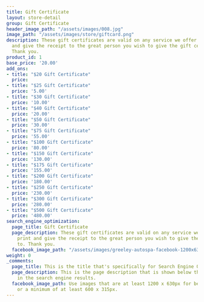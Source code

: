 ```yaml
---
title: Gift Certificate
layout: store-detail
group: Gift Certificate
header_image_path: "/assets/images/008.jpg"
image_path: "/assets/images/store/giftcard.png"
description: These gift certificates are valid on any service we offer. Please print
  and give the receipt to the great person you wish to give the gift certificate to.
  Thank you.
product_id: 1
base_price: '20.00'
add_ons:
- title: "$20 Gift Certificate"
  price: 
- title: "$25 Gift Certificate"
  price: '5.00'
- title: "$30 Gift Certificate"
  price: '10.00'
- title: "$40 Gift Certificate"
  price: '20.00'
- title: "$50 Gift Certificate"
  price: '30.00'
- title: "$75 Gift Certificate"
  price: '55.00'
- title: "$100 Gift Certificate"
  price: '80.00'
- title: "$150 Gift Certificate"
  price: '130.00'
- title: "$175 Gift Certificate"
  price: '155.00'
- title: "$200 Gift Certificate"
  price: '180.00'
- title: "$250 Gift Certificate"
  price: '230.00'
- title: "$300 Gift Certificate"
  price: '280.00'
- title: "$500 Gift Certificate"
  price: '480.00'
search_engine_optimization:
  page_title: Gift Certificate
  page_description: These gift certificates are valid on any service we offer. Please
    print and give the receipt to the great person you wish to give the gift certificate
    to. Thank you.
  facebook_image_path: "/assets/images/greeley-autospa-facebook-1200x630.png"
weight: 0
_comments:
  page_title: This is the title that's specifically for Search Engine Optimization.
  page_description: This is the page description that is shown below the page title
    in the search engine results.
  facebook_image_path: Use images that are at least 1200 x 630px for best results
    or a minimum of at least 600 x 315px.
---
```


